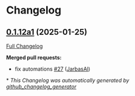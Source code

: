 # Changelog

## [0.1.12a1](https://github.com/OpenVoiceOS/ovos-skill-number-facts/tree/0.1.12a1) (2025-01-25)

[Full Changelog](https://github.com/OpenVoiceOS/ovos-skill-number-facts/compare/0.1.11...0.1.12a1)

**Merged pull requests:**

- fix automations [\#27](https://github.com/OpenVoiceOS/ovos-skill-number-facts/pull/27) ([JarbasAl](https://github.com/JarbasAl))



\* *This Changelog was automatically generated by [github_changelog_generator](https://github.com/github-changelog-generator/github-changelog-generator)*
